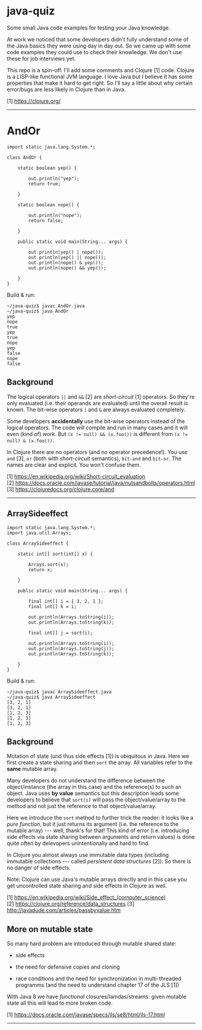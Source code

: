 # java-quiz

Some small Java code examples for testing your Java knowledge.

At work we noticed that some developers didn't fully understand some
of the Java basics they were using day in day out. So we came up with
some code examples they could use to check their knowledge. We don't
use these for job interviews yet.

This repo is a spin-off. I'll add some comments and Clojure [1]
code. Clojure is a LISP-like functional JVM language. I love Java but
I believe it has some properties that make it hard to get right. So
I'll say a little about why certain error/bugs are less likely in
Clojure than in Java.

[1] https://clojure.org/

-------------------------------------------------------------------

# AndOr

    import static java.lang.System.*;

    class AndOr {

        static boolean yep() {

            out.println("yep");
            return true;

        }

        static boolean nope() {

            out.println("nope");
            return false;

        }

        public static void main(String... args) {

            out.println(yep() | nope());
            out.println(yep() || nope());
            out.println(nope() & yep());
            out.println(nope() && yep());

        }
    }

Build & run:

	~/java-quiz$ javac AndOr.java
	~/java-quiz$ java AndOr
	yep
	nope
	true
	yep
	true
	nope
	yep
	false
	nope
	false

## Background

The logical operators `||` and `&&` [2] are _short-circuit_ [1]
operators. So they're only evaluated (i.e. their operands are
evaluated) until the overall result is known. The bit-wise operators
`|` and `&` are always evaluated completely.

Some developers __accidentally__ use the bit-wise operators instead of
the logical operators. The code will compile and run in many cases and
it will even (kind of) _work_. But `(x != null) && (x.foo())` is
different from `(x != null) & (x.foo())`.

In Clojure there are no operators (and no operator precedence!). You
use `and` [3], `or` (both with _short-circuit_ semantics), `bit-and`
and `bit-or`. The names are clear and explicit. You won't confuse
them.

[1] https://en.wikipedia.org/wiki/Short-circuit_evaluation  
[2] https://docs.oracle.com/javase/tutorial/java/nutsandbolts/operators.html  
[3] https://clojuredocs.org/clojure.core/and  

-------------------------------------------------------------------

## ArraySideeffect

    import static java.lang.System.*;
    import java.util.Arrays;

    class ArraySideeffect {

        static int[] sort(int[] x) {
        
            Arrays.sort(x);
            return x;
            
        }

        public static void main(String... args) {

            final int[] i = { 3, 2, 1 };
            final int[] k = i;

            out.println(Arrays.toString(i));
            out.println(Arrays.toString(k));

            final int[] j = sort(i);

            out.println(Arrays.toString(i));
            out.println(Arrays.toString(j));
            out.println(Arrays.toString(k));
            
        }
    }

Build & run:

	~/java-quiz$ javac ArraySideeffect.java
	~/java-quiz$ java ArraySideeffect
	[3, 2, 1]
	[3, 2, 1]
	[1, 2, 3]
	[1, 2, 3]
	[1, 2, 3]

## Background

Mutation of state (und thus side effects [1]) is ubiquitous in
Java. Here we first create a state sharing and then `sort` the
array. All variables refer to the __same__ mutable array.

Many developers do not understand the difference between the
object/instance (the array in this case) and the reference(s) to such
an object. Java uses __by value__ semantics but this description leads
some developers to believe that `sort(i)` will pass the
object/value/array to the method and not just the reference to that
object/value/array.

Here we introduce the `sort` method to further trick the reader: it
looks like a _pure_ _function_, but it just returns its argument
(i.e. the reference to the mutable array) --- well, thank's for that!
This kind of error (i.e. introducing side effects via state sharing
between arguments and return values) is done quite often by delevopers
unintentionally and hard to find.

In Clojure you almost always use immutable data types (including
immutable collections --- called _persistent_ _data_ _structures_
[2]). So there is no danger of side effects.

Note: Clojure can use Java's mutable arrays directly and in this case
you get uncontrolled state sharing and side effects in Clojure as
well.

[1] https://en.wikipedia.org/wiki/Side_effect_(computer_science)  
[2] https://clojure.org/reference/data_structures
[3] http://javadude.com/articles/passbyvalue.htm

## More on mutable state

So many hard problem are introduced through mutable shared state:

* side effects

* the need for defensive copies and cloning

* race conditions and the need for synchronization in multi-threaded
  programms (and the need to understand chapter 17 of the JLS [1])

With Java 8 we have _functional_ closures/lamdas/streams: given
mutable state all this will lead to more broken code.

[1] https://docs.oracle.com/javase/specs/jls/se8/html/jls-17.html

-------------------------------------------------------------------

